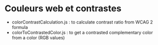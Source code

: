 Couleurs web et contrastes
========


* colorContrastCalculation.js : to calculate contrast ratio from WCAG 2 formula
* colorToContrastedColor.js : to get a contrasted complementary color from a color (RGB values)
